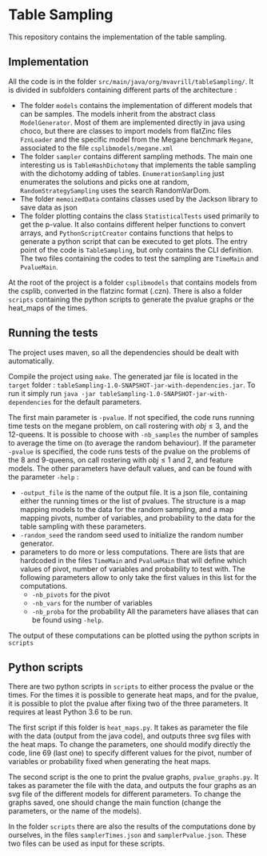# Table Sampling

This repository contains the implementation of the table sampling.

## Implementation

All the code is in the folder `src/main/java/org/mvavrill/tableSampling/`. It is divided in subfolders containing different parts of the architecture :
- The folder `models` contains the implementation of different models that can be samples. The models inherit from the abstract class `ModelGenerator`. Most of them are implemented directly in java using choco, but there are classes to import models from flatZinc files `FznLoader` and the specific model from the Megane benchmark `Megane`, associated to the file `csplibmodels/megane.xml`
- The folder `sampler` contains different sampling methods. The main one interesting us is `TableHashDichotomy` that implements the table sampling with the dichotomy adding of tables. `EnumerationSampling` just enumerates the solutions and picks one at random, `RandomStrategySampling` uses the search RandomVarDom.
- The folder `memoizedData` contains classes used by the Jackson library to save data as json
- The folder plotting contains the class `StatisticalTests` used primarily to get the p-value. It also contains different helper functions to convert arrays, and `PythonScriptCreator` contains functions that helps to generate a python script that can be executed to get plots.
The entry point of the code is `TableSampling`, but only contains the CLI definition. The two files containing the codes to test the sampling are `TimeMain` and `PvalueMain`.

At the root of the project is a folder `csplibmodels` that contains models from the csplib, converted in the flatzinc format (.czn). There is also a folder `scripts` containing the python scripts to generate the pvalue graphs or the heat_maps of the times.

## Running the tests

The project uses maven, so all the dependencies should be dealt with automatically. 

Compile the project using `make`. The generated jar file is located in the `target` folder : `tableSampling-1.0-SNAPSHOT-jar-with-dependencies.jar`. To run it simply run `java -jar tableSampling-1.0-SNAPSHOT-jar-with-dependencies` for the default parameters.

The first main parameter is `-pvalue`. If not specified, the code runs running time tests on the megane problem, on call rostering with $obj \le 3$, and the 12-queens. It is possible to choose with `-nb_samples` the number of samples to average the time on (to average the random behaviour). If the parameter `-pvalue` is specified, the code runs tests of the pvalue on the problems of the 8 and 9-queens, on call rostering with $obj \le 1$ and $2$, and feature models. The other parameters have default values, and can be found with the parameter `-help` :
- `-output_file` is the name of the output file. It is a json file, containing either the running times or the list of pvalues. The structure is a map mapping models to the data for the random sampling, and a map mapping pivots, number of variables, and probability to the data for the table sampling with these parameters.
- `-random_seed` the random seed used to initialize the random number generator.
- parameters to do more or less computations. There are lists that are hardcoded in the files `TimeMain` and `PvalueMain` that will define which values of pivot, number of variables and probability to test with. The following parameters allow to only take the first values in this list for the computations.
  - `-nb_pivots` for the pivot
  - `-nb_vars` for the number of variables
  - `-nb_proba` for the probability
All the parameters have aliases that can be found using `-help`.

The output of these computations can be plotted using the python scripts in `scripts`

## Python scripts

There are two python scripts in `scripts` to either process the pvalue or the times. For the times it is possible to generate heat maps, and for the pvalue, it is possible to plot the pvalue after fixing two of the three parameters. It requires at least Python 3.6 to be run.

The first script if this folder is `heat_maps.py`. It takes as parameter the file with the data (output from the java code), and outputs three svg files with the heat maps. To change the parameters, one should modify directly the code, line 69 (last one) to specify different values for the pivot, number of variables or probability fixed when generating the heat maps.

The second script is the one to print the pvalue graphs, `pvalue_graphs.py`. It takes as parameter the file with the data, and outputs the four graphs as an svg file of the different models for different parameters. To change the graphs saved, one should change the main function (change the parameters, or the name of the models).

In the folder `scripts` there are also the results of the computations done by ourselves, in the files `samplerTimes.json` and `samplerPvalue.json`. These two files can be used as input for these scripts.